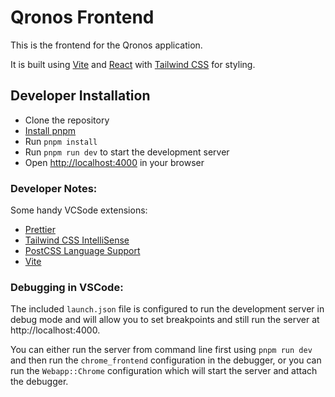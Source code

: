 # Qronos Frontend

This is the frontend for the Qronos application.

It is built using [Vite](https://vitejs.dev) and [React](https://reactjs.org) with [Tailwind CSS](https://tailwindcss.com) for styling.

## Developer Installation

- Clone the repository
- [Install pnpm](https://pnpm.io/installation)
- Run `pnpm install`
- Run `pnpm run dev` to start the development server
- Open [http://localhost:4000](http://localhost:4000) in your browser

### Developer Notes:

Some handy VCSode extensions:

- [Prettier](https://marketplace.visualstudio.com/items?itemName=esbenp.prettier-vscode)
- [Tailwind CSS IntelliSense](https://marketplace.visualstudio.com/items?itemName=bradlc.vscode-tailwindcss)
- [PostCSS Language Support](https://marketplace.visualstudio.com/items?itemName=csstools.postcss)
- [Vite](https://marketplace.visualstudio.com/items?itemName=antfu.vite)

### Debugging in VSCode:

The included `launch.json` file is configured to run the development server in debug mode and will allow you to set breakpoints and still run the server at http://localhost:4000.

You can either run the server from command line first using `pnpm run dev` and then run the `chrome_frontend` configuration in the debugger, or you can run the `Webapp::Chrome` configuration which will start the server and attach the debugger.

